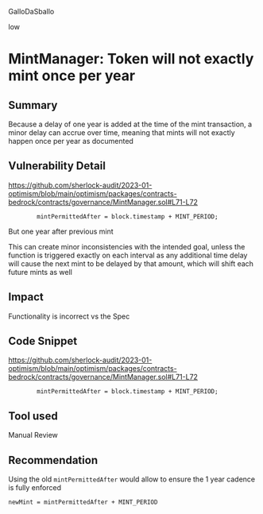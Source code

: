 GalloDaSballo

low

# MintManager: Token will not exactly mint once per year

## Summary

Because a delay of one year is added at the time of the mint transaction, a minor delay can accrue over time, meaning that mints will not exactly happen once per year as documented

## Vulnerability Detail

https://github.com/sherlock-audit/2023-01-optimism/blob/main/optimism/packages/contracts-bedrock/contracts/governance/MintManager.sol#L71-L72

```solidity
        mintPermittedAfter = block.timestamp + MINT_PERIOD;

```

But one year after previous mint

This can create minor inconsistencies with the intended goal, unless the function is triggered exactly on each interval as any additional time delay will cause the next mint to be delayed by that amount, which will shift each future mints as well

## Impact

Functionality is incorrect vs the Spec

## Code Snippet

https://github.com/sherlock-audit/2023-01-optimism/blob/main/optimism/packages/contracts-bedrock/contracts/governance/MintManager.sol#L71-L72

```solidity
        mintPermittedAfter = block.timestamp + MINT_PERIOD;

```


## Tool used

Manual Review

## Recommendation

Using the old `mintPermittedAfter` would allow to ensure the 1 year cadence is fully enforced
```solidity
newMint = mintPermittedAfter + MINT_PERIOD
```
